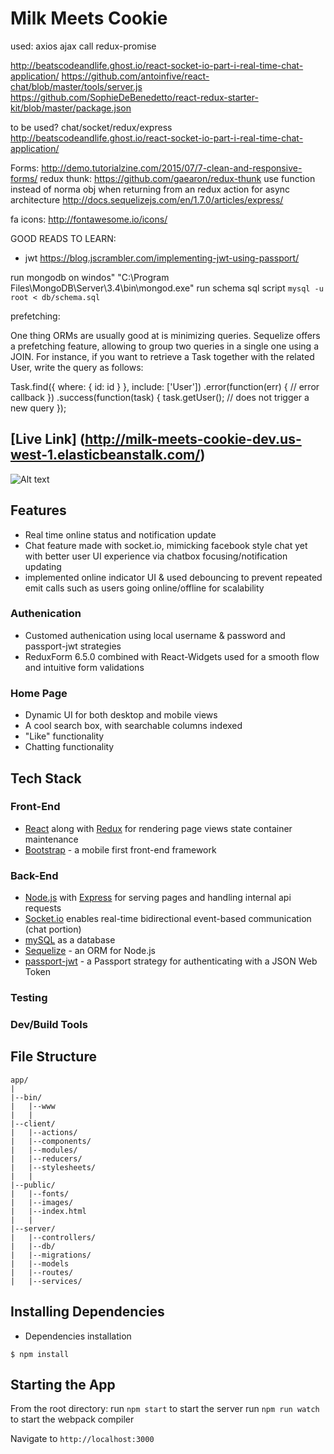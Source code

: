 # Milk Meets Cookie

used:
axios ajax call
redux-promise

http://beatscodeandlife.ghost.io/react-socket-io-part-i-real-time-chat-application/
https://github.com/antoinfive/react-chat/blob/master/tools/server.js
https://github.com/SophieDeBenedetto/react-redux-starter-kit/blob/master/package.json

to be used?
chat/socket/redux/express http://beatscodeandlife.ghost.io/react-socket-io-part-i-real-time-chat-application/

Forms: http://demo.tutorialzine.com/2015/07/7-clean-and-responsive-forms/
redux thunk: https://github.com/gaearon/redux-thunk  use function instead of norma obj when returning from an redux action for async
architecture http://docs.sequelizejs.com/en/1.7.0/articles/express/

fa icons: http://fontawesome.io/icons/

GOOD READS TO LEARN:
- jwt https://blog.jscrambler.com/implementing-jwt-using-passport/

run mongodb on windos"
"C:\Program Files\MongoDB\Server\3.4\bin\mongod.exe"
run schema sql script `mysql -u root < db/schema.sql`

prefetching:

One thing ORMs are usually good at is minimizing queries. Sequelize offers a prefetching feature, allowing to group two queries in a single one using a JOIN. For instance, if you want to retrieve a Task together with the related User, write the query as follows:

Task.find({ where: { id: id } }, include: ['User'])
  .error(function(err) {
    // error callback
  })
  .success(function(task) {
    task.getUser(); // does not trigger a new query
  });

## [Live Link] (http://milk-meets-cookie-dev.us-west-1.elasticbeanstalk.com/)

![Alt text](misc/screenshots/home1 "Home Page")

## Features
* Real time online status and notification update
* Chat feature made with socket.io, mimicking facebook style chat yet with better user UI experience via chatbox focusing/notification updating
* implemented online indicator UI & used debouncing to prevent repeated emit calls such as users going online/offline for scalability

### Authenication

* Customed authenication using local username & password and passport-jwt strategies
* ReduxForm 6.5.0 combined with React-Widgets used for a smooth flow and intuitive form validations

### Home Page

* Dynamic UI for both desktop and mobile views
* A cool search box, with searchable columns indexed
* "Like" functionality
* Chatting functionality


## Tech Stack

### Front-End

* [React](https://facebook.github.io/react/) along with [Redux](https://github.com/reactjs/redux) for rendering page views state container maintenance
* [Bootstrap](http://getbootstrap.com/) - a mobile first front-end framework

### Back-End

* [Node.js](https://nodejs.org/en/) with [Express](http://expressjs.com/) for serving pages and handling internal api requests
* [Socket.io](https://socket.io/get-started/chat/) enables real-time bidirectional event-based communication (chat portion)
* [mySQL](https://www.mysql.com/) as a database
* [Sequelize](http://sequelizejs.com/) - an ORM for Node.js
* [passport-jwt](https://github.com/themikenicholson/passport-jwt) - a Passport strategy for authenticating with a JSON Web Token

### Testing

<!-- * [Mocha](https://mochajs.org/) - test framework
* [Shouldjs](https://shouldjs.github.io/) and [Supertest](https://github.com/visionmedia/supertest) for API tests -->

### Dev/Build Tools

<!-- * [Webpack](https://webpack.github.io/) and [Babel](https://babeljs.io/) for transpiling -->

## File Structure

    app/
    |
    |--bin/
    |   |--www
    |   |
    |--client/
    |   |--actions/
    |   |--components/
    |   |--modules/
    |   |--reducers/
    |   |--stylesheets/
    |   |
    |--public/
    |   |--fonts/
    |   |--images/
    |   |--index.html
    |   |
    |--server/
    |   |--controllers/
    |   |--db/
    |   |--migrations/
    |   |--models
    |   |--routes/
    |   |--services/


## Installing Dependencies

- Dependencies installation

```
$ npm install
```

## Starting the App

From the root directory:
run ```npm start``` to start the server
run ```npm run watch``` to start the webpack compiler

Navigate to ```http://localhost:3000```
